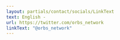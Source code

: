 ```yaml
---
layout: partials/contact/socials/LinkText
text: English -
url: https://twitter.com/orbs_network
linkText: "@orbs_network"
---
```

